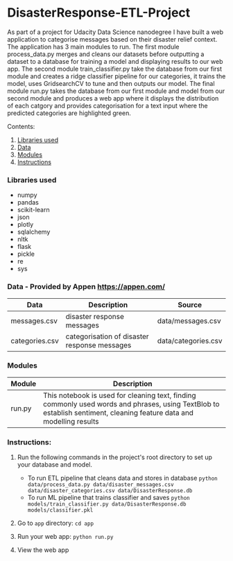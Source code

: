 # DisasterResponse-ETL-Project

As part of a project for Udacity Data Science nanodegree I have built a web application to categorise messages based on their disaster relief context. The application has 3 main modules to run. The first module process_data.py merges and cleans our datasets before outputting a dataset to a database for training a model and displaying results to our web app. The second module train_classifier.py take the database from our first module and creates a ridge classifier pipeline for our categories, it trains the model, uses GridsearchCV to tune and then outputs our model. The final module run.py takes the database from our first module and model from our second module and produces a web app where it displays the distribution of each catgory and provides categorisation for a text input where the predicted categories are highlighted green.


Contents:
1. [Libraries used](#libraries-used)
2. [Data](#data)
3. [Modules](#modules)
4. [Instructions](#instructions)

### **Libraries used**
* numpy
* pandas
* scikit-learn
* json
* plotly
* sqlalchemy
* nltk
* flask
* pickle
* re
* sys

### **Data** - Provided by Appen https://appen.com/
|      Data       |             Description                      |                    Source                      |
|-----------------|----------------------------------------------|------------------------------------------------|
|   messages.csv  |   disaster response messages   | data/messages.csv |
|   categories.csv   |   categorisation of disaster response messages                | data/categories.csv |

### **Modules**
|   Module      | Description |
|---|---|
| run.py | This notebook is used for cleaning text, finding commonly used words and phrases, using TextBlob to establish sentiment, cleaning feature data and modelling results |

### **Instructions**:
1. Run the following commands in the project's root directory to set up your database and model.

    - To run ETL pipeline that cleans data and stores in database
        `python data/process_data.py data/disaster_messages.csv data/disaster_categories.csv data/DisasterResponse.db`
    - To run ML pipeline that trains classifier and saves
        `python models/train_classifier.py data/DisasterResponse.db models/classifier.pkl`

2. Go to `app` directory: `cd app`

3. Run your web app: `python run.py`

4. View the web app
